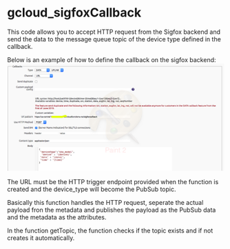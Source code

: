 # gcloud_sigfoxCallback

This code allows you to accept HTTP request from the Sigfox backend and send the data to the message queue topic of the device type defined in the callback.

Below is an example of how to define the callback on the sigfox backend:
![alt text](https://github.com/francoisoudot/gcloud_sigfoxCallback/blob/master/Screen%20Shot%202018-08-29%20at%203.36.36%20PM.png)

The URL must be the HTTP trigger endpoint provided when the function is created and the device_type will become the PubSub topic.

Basically this function handles the HTTP request, seperate the actual payload fron the metadata and publishes the payload as the PubSub data and the metadata as the attributes.

In the function getTopic, the function checks if the topic exists and if not creates it automatically.


